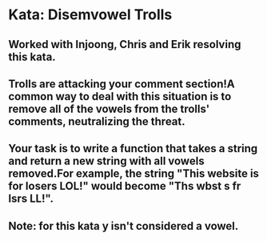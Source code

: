 # Kata: Disemvowel Trolls

## Worked with Injoong, Chris and Erik resolving this kata.

## Trolls are attacking your comment section!A common way to deal with this situation is to remove all of the vowels from the trolls' comments, neutralizing the threat.

## Your task is to write a function that takes a string and return a new string with all vowels removed.For example, the string "This website is for losers LOL!" would become "Ths wbst s fr lsrs LL!".

## Note: for this kata y isn't considered a vowel.

